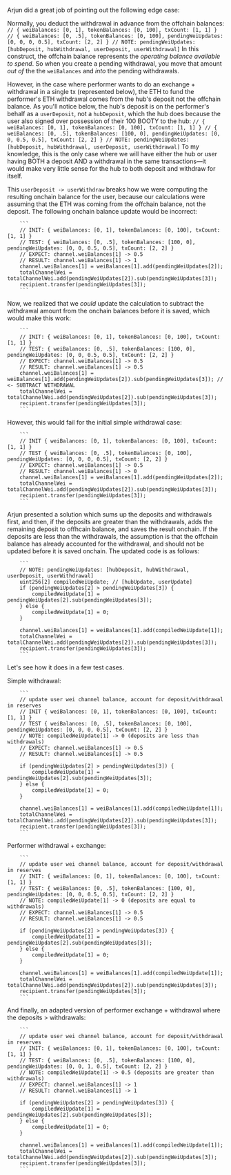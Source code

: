 Arjun did a great job of pointing out the following edge case:

Normally, you deduct the withdrawal in advance from the offchain balances:
        ```
        // { weiBalances: [0, 1], tokenBalances: [0, 100], txCount: [1, 1] }
        // { weiBalances: [0, .5], tokenBalances: [0, 100], pendingWeiUpdates: [0, 0, 0, 0.5], txCount: [2, 2] }
        // NOTE: pendingWeiUpdates: [hubDeposit, hubWithdrawal, userDeposit, userWithdrawal]
        ```
In this construct, the offchain balance represents the *operating balance available to spend*. So when you create a pending withdrawal, you move that amount *out of* the the `weiBalances` and *into* the pending withdrawals.

However, in the case where performer wants to do an exchange + withdrawal in a single tx (represented below), the ETH to fund the performer's ETH withdrawal comes from the hub's deposit not the offchain balance. As you'll notice below, the hub's deposit is on the performer's behalf as a `userDeposit`, not a `hubDeposit`, which the hub does because the user also signed over possession of their 100 BOOTY to the hub:
        ```
        // { weiBalances: [0, 1], tokenBalances: [0, 100], txCount: [1, 1] }
        // { weiBalances: [0, .5], tokenBalances: [100, 0], pendingWeiUpdates: [0, 0, 0.5, 0.5], txCount: [2, 2] }
        // NOTE: pendingWeiUpdates: [hubDeposit, hubWithdrawal, userDeposit, userWithdrawal]
        ```
To my knowledge, this is the only case where we will have either the hub or user having BOTH a deposit AND a withdrawal in the same transactions—it would make very little sense for the hub to both deposit and withdraw for itself.

This `userDeposit -> userWithdraw` breaks how we were computing the resulting onchain balance for the user, because our calculations were assuming that the ETH was coming from the offchain balance, not the deposit. The following onchain balance update would be incorrect:

        ```
        // INIT: { weiBalances: [0, 1], tokenBalances: [0, 100], txCount: [1, 1] }
        // TEST: { weiBalances: [0, .5], tokenBalances: [100, 0], pendingWeiUpdates: [0, 0, 0.5, 0.5], txCount: [2, 2] }
        // EXPECT: channel.weiBalances[1] -> 0.5
        // RESULT: channel.weiBalances[1] -> 1
        channel.weiBalances[1] = weiBalances[1].add(pendingWeiUpdates[2]);
        totalChannelWei = totalChannelWei.add(pendingWeiUpdates[2]).sub(pendingWeiUpdates[3]);
        recipient.transfer(pendingWeiUpdates[3]);
        ```

Now, we realized that we _could_ update the calculation to subtract the withdrawal amount from the onchain balances before it is saved, which would make this work:

        ```
        // INIT: { weiBalances: [0, 1], tokenBalances: [0, 100], txCount: [1, 1] }
        // TEST: { weiBalances: [0, .5], tokenBalances: [100, 0], pendingWeiUpdates: [0, 0, 0.5, 0.5], txCount: [2, 2] }
        // EXPECT: channel.weiBalances[1] -> 0.5
        // RESULT: channel.weiBalances[1] -> 0.5
        channel.weiBalances[1] = weiBalances[1].add(pendingWeiUpdates[2]).sub(pendingWeiUpdates[3]); // <- SUBTRACT WITHDRAWAL
        totalChannelWei = totalChannelWei.add(pendingWeiUpdates[2]).sub(pendingWeiUpdates[3]);
        recipient.transfer(pendingWeiUpdates[3]);
        ```

However, this would fail for the initial simple withdrawal case:

        ```
        // INIT { weiBalances: [0, 1], tokenBalances: [0, 100], txCount: [1, 1] }
        // TEST { weiBalances: [0, .5], tokenBalances: [0, 100], pendingWeiUpdates: [0, 0, 0, 0.5], txCount: [2, 2] }
        // EXPECT: channel.weiBalances[1] -> 0.5
        // RESULT: channel.weiBalances[1] -> 0
        channel.weiBalances[1] = weiBalances[1].add(pendingWeiUpdates[2]);
        totalChannelWei = totalChannelWei.add(pendingWeiUpdates[2]).sub(pendingWeiUpdates[3]);
        recipient.transfer(pendingWeiUpdates[3]);
        ```

Arjun presented a solution which sums up the deposits and withdrawals first, and then, if the deposits are greater than the withdrawals, adds the remaining deposit to offhcain balance, and saves the result onchain. If the deposits are less than the withdrawals, the assumption is that the offchain balance has already accounted for the withdrawal, and should not be updated before it is saved onchain. The updated code is as follows:

        ```
        // NOTE: pendingWeiUpdates: [hubDeposit, hubWithdrawal, userDeposit, userWithdrawal]
        uint256[2] compiledWeiUpdate; // [hubUpdate, userUpdate]
        if (pendingWeiUpdates[2] > pendingWeiUpdates[3]) {
            compiledWeiUpdate[1] = pendingWeiUpdates[2].sub(pendingWeiUpdates[3]);
        } else {
            compiledWeiUpdate[1] = 0;
        }

        channel.weiBalances[1] = weiBalances[1].add(compiledWeiUpdate[1]);
        totalChannelWei = totalChannelWei.add(pendingWeiUpdates[2]).sub(pendingWeiUpdates[3]);
        recipient.transfer(pendingWeiUpdates[3]);
        ```
Let's see how it does in a few test cases.

Simple withdrawal:

        ```
        // update user wei channel balance, account for deposit/withdrawal in reserves
        // INIT { weiBalances: [0, 1], tokenBalances: [0, 100], txCount: [1, 1] }
        // TEST { weiBalances: [0, .5], tokenBalances: [0, 100], pendingWeiUpdates: [0, 0, 0, 0.5], txCount: [2, 2] }
        // NOTE: compiledWeiUpdate[1] -> 0 (deposits are less than withdrawals)
        // EXPECT: channel.weiBalances[1] -> 0.5
        // RESULT: channel.weiBalances[1] -> 0.5

        if (pendingWeiUpdates[2] > pendingWeiUpdates[3]) {
            compiledWeiUpdate[1] = pendingWeiUpdates[2].sub(pendingWeiUpdates[3]);
        } else {
            compiledWeiUpdate[1] = 0;
        }

        channel.weiBalances[1] = weiBalances[1].add(compiledWeiUpdate[1]);
        totalChannelWei = totalChannelWei.add(pendingWeiUpdates[2]).sub(pendingWeiUpdates[3]);
        recipient.transfer(pendingWeiUpdates[3]);
        ```

Performer withdrawal + exchange:

        ```
        // update user wei channel balance, account for deposit/withdrawal in reserves
        // INIT: { weiBalances: [0, 1], tokenBalances: [0, 100], txCount: [1, 1] }
        // TEST: { weiBalances: [0, .5], tokenBalances: [100, 0], pendingWeiUpdates: [0, 0, 0.5, 0.5], txCount: [2, 2] }
        // NOTE: compiledWeiUpdate[1] -> 0 (deposits are equal to withdrawals)
        // EXPECT: channel.weiBalances[1] -> 0.5
        // RESULT: channel.weiBalances[1] -> 0.5

        if (pendingWeiUpdates[2] > pendingWeiUpdates[3]) {
            compiledWeiUpdate[1] = pendingWeiUpdates[2].sub(pendingWeiUpdates[3]);
        } else {
            compiledWeiUpdate[1] = 0;
        }

        channel.weiBalances[1] = weiBalances[1].add(compiledWeiUpdate[1]);
        totalChannelWei = totalChannelWei.add(pendingWeiUpdates[2]).sub(pendingWeiUpdates[3]);
        recipient.transfer(pendingWeiUpdates[3]);
        ```

And finally, an adapted version of performer exchange + withdrawal where the deposits > withdrawals:

        ```
        // update user wei channel balance, account for deposit/withdrawal in reserves
        // INIT: { weiBalances: [0, 1], tokenBalances: [0, 100], txCount: [1, 1] }
        // TEST: { weiBalances: [0, .5], tokenBalances: [100, 0], pendingWeiUpdates: [0, 0, 1, 0.5], txCount: [2, 2] }
        // NOTE: compiledWeiUpdate[1] -> 0.5 (deposits are greater than withdrawals)
        // EXPECT: channel.weiBalances[1] -> 1
        // RESULT: channel.weiBalances[1] -> 1

        if (pendingWeiUpdates[2] > pendingWeiUpdates[3]) {
            compiledWeiUpdate[1] = pendingWeiUpdates[2].sub(pendingWeiUpdates[3]);
        } else {
            compiledWeiUpdate[1] = 0;
        }

        channel.weiBalances[1] = weiBalances[1].add(compiledWeiUpdate[1]);
        totalChannelWei = totalChannelWei.add(pendingWeiUpdates[2]).sub(pendingWeiUpdates[3]);
        recipient.transfer(pendingWeiUpdates[3]);
        ```
